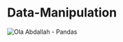 # Data-Manipulation

![Ola Abdallah - Pandas](https://user-images.githubusercontent.com/52338861/176795397-6f3dc7b1-b6bd-4920-9276-67e3d336fa4a.png)
